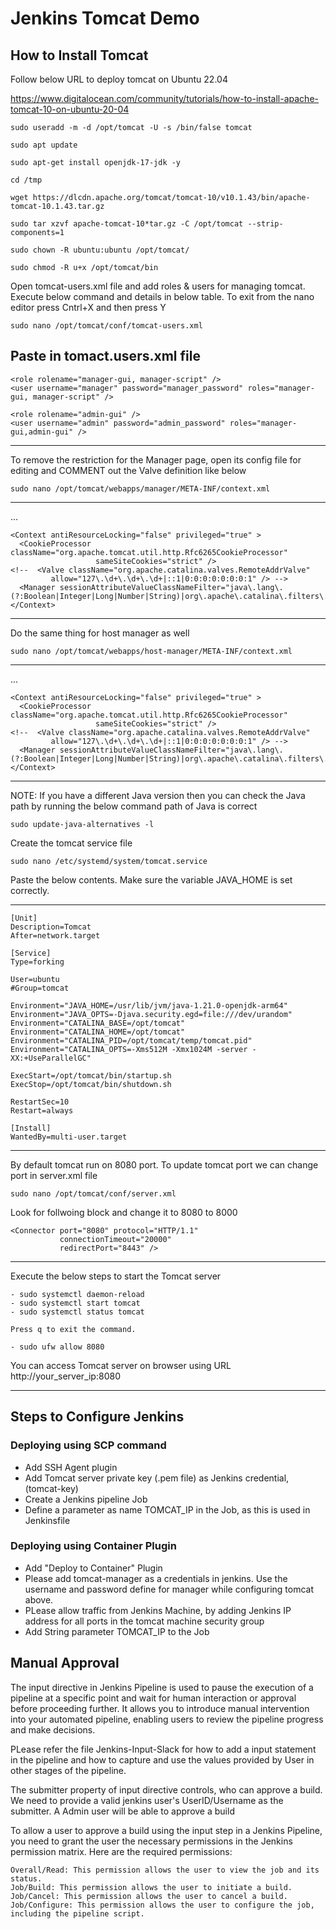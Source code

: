 # Jenkins Tomcat Demo

## How to Install Tomcat
Follow below URL to deploy tomcat on Ubuntu 22.04

https://www.digitalocean.com/community/tutorials/how-to-install-apache-tomcat-10-on-ubuntu-20-04
```
sudo useradd -m -d /opt/tomcat -U -s /bin/false tomcat
```
```
sudo apt update
```
```
sudo apt-get install openjdk-17-jdk -y
```
```
cd /tmp
```
```
wget https://dlcdn.apache.org/tomcat/tomcat-10/v10.1.43/bin/apache-tomcat-10.1.43.tar.gz
```
```
sudo tar xzvf apache-tomcat-10*tar.gz -C /opt/tomcat --strip-components=1
```
```
sudo chown -R ubuntu:ubuntu /opt/tomcat/
```
```
sudo chmod -R u+x /opt/tomcat/bin
```
Open tomcat-users.xml file and add roles & users for managing tomcat. Execute below command and details in below table. 
To exit from the nano editor press Cntrl+X and then press Y
```
sudo nano /opt/tomcat/conf/tomcat-users.xml
```
Paste in tomact.users.xml file
------------------------------------------------------------------------------------------------------------------------
```
<role rolename="manager-gui, manager-script" />
<user username="manager" password="manager_password" roles="manager-gui, manager-script" />

<role rolename="admin-gui" />
<user username="admin" password="admin_password" roles="manager-gui,admin-gui" />
```
------------------------------------------------------------------------------------------------------------------------


To remove the restriction for the Manager page, open its config file for editing and COMMENT out the Valve definition like below
```
sudo nano /opt/tomcat/webapps/manager/META-INF/context.xml
```
------------------------------------------------------------------------------------------------------------------------
...
```
<Context antiResourceLocking="false" privileged="true" >
  <CookieProcessor className="org.apache.tomcat.util.http.Rfc6265CookieProcessor"
                   sameSiteCookies="strict" />
<!--  <Valve className="org.apache.catalina.valves.RemoteAddrValve"
         allow="127\.\d+\.\d+\.\d+|::1|0:0:0:0:0:0:0:1" /> -->
  <Manager sessionAttributeValueClassNameFilter="java\.lang\.(?:Boolean|Integer|Long|Number|String)|org\.apache\.catalina\.filters\.Csr>
</Context>
```
------------------------------------------------------------------------------------------------------------------------

Do the same thing for host manager as well
```
sudo nano /opt/tomcat/webapps/host-manager/META-INF/context.xml
```
------------------------------------------------------------------------------------------------------------------------
...
```
<Context antiResourceLocking="false" privileged="true" >
  <CookieProcessor className="org.apache.tomcat.util.http.Rfc6265CookieProcessor"
                   sameSiteCookies="strict" />
<!--  <Valve className="org.apache.catalina.valves.RemoteAddrValve"
         allow="127\.\d+\.\d+\.\d+|::1|0:0:0:0:0:0:0:1" /> -->
  <Manager sessionAttributeValueClassNameFilter="java\.lang\.(?:Boolean|Integer|Long|Number|String)|org\.apache\.catalina\.filters\.Csr>
</Context>
```
------------------------------------------------------------------------------------------------------------------------
NOTE: If you have a different Java version then you can check the Java path by running the below command path of Java is correct

```
sudo update-java-alternatives -l
```
Create the tomcat service file
```
sudo nano /etc/systemd/system/tomcat.service
```

Paste the below contents. Make sure the variable JAVA_HOME is set correctly. 


------------------------------------------------------------------------------------------------------------------------
```
[Unit]
Description=Tomcat
After=network.target

[Service]
Type=forking

User=ubuntu
#Group=tomcat

Environment="JAVA_HOME=/usr/lib/jvm/java-1.21.0-openjdk-arm64"
Environment="JAVA_OPTS=-Djava.security.egd=file:///dev/urandom"
Environment="CATALINA_BASE=/opt/tomcat"
Environment="CATALINA_HOME=/opt/tomcat"
Environment="CATALINA_PID=/opt/tomcat/temp/tomcat.pid"
Environment="CATALINA_OPTS=-Xms512M -Xmx1024M -server -XX:+UseParallelGC"

ExecStart=/opt/tomcat/bin/startup.sh
ExecStop=/opt/tomcat/bin/shutdown.sh

RestartSec=10
Restart=always

[Install]
WantedBy=multi-user.target
```
------------------------------------------------------------------------------------------------------------------------

By default tomcat run on 8080 port. To update tomcat port we can change port in server.xml file
```
sudo nano /opt/tomcat/conf/server.xml

```
Look for follwoing block and change it to 8080 to 8000
```
<Connector port="8080" protocol="HTTP/1.1"
           connectionTimeout="20000"
           redirectPort="8443" />
```

------------------------------------------------------------------------------------------------------------------------
Execute the below steps to start the Tomcat server
```
- sudo systemctl daemon-reload
- sudo systemctl start tomcat
- sudo systemctl status tomcat

Press q to exit the command.

- sudo ufw allow 8080
```
You can access Tomcat server on browser using URL http://your_server_ip:8080


------------------------------------------------------------------------------------------------------------------------


## Steps to Configure Jenkins

### Deploying using SCP command
- Add SSH Agent plugin
- Add  Tomcat server private key (.pem file) as Jenkins credential, (tomcat-key)
- Create a Jenkins pipeline Job
- Define a parameter as name TOMCAT_IP in the Job, as this is used in Jenkinsfile

### Deploying using Container Plugin
- Add "Deploy to Container" Plugin
- Please add tomcat-manager as a credentials in jenkins. Use the username and password define for manager while configuring tomcat above.
- PLease allow traffic from Jenkins Machine, by adding Jenkins IP address for all ports in the tomcat machine security group
- Add String parameter TOMCAT_IP to the Job

## Manual Approval
The input directive in Jenkins Pipeline is used to pause the execution of a pipeline at a specific point and wait for human interaction or approval before proceeding further. It allows you to introduce manual intervention into your automated pipeline, enabling users to review the pipeline progress and make decisions.

PLease refer the file Jenkins-Input-Slack for how to add a input statement in the pipeline and how to capture and use the values provided by User
in other stages of the pipeline. 

The submitter property of input directive controls, who can approve a build. We need to provide a valid jenkins user's UserID/Username as the 
submitter. A Admin user will be able to approve a build

To allow a user to approve a build using the input step in a Jenkins Pipeline, you need to grant the user the necessary permissions in the Jenkins permission matrix. Here are the required permissions:
```
Overall/Read: This permission allows the user to view the job and its status.
Job/Build: This permission allows the user to initiate a build.
Job/Cancel: This permission allows the user to cancel a build.
Job/Configure: This permission allows the user to configure the job, including the pipeline script.
```
